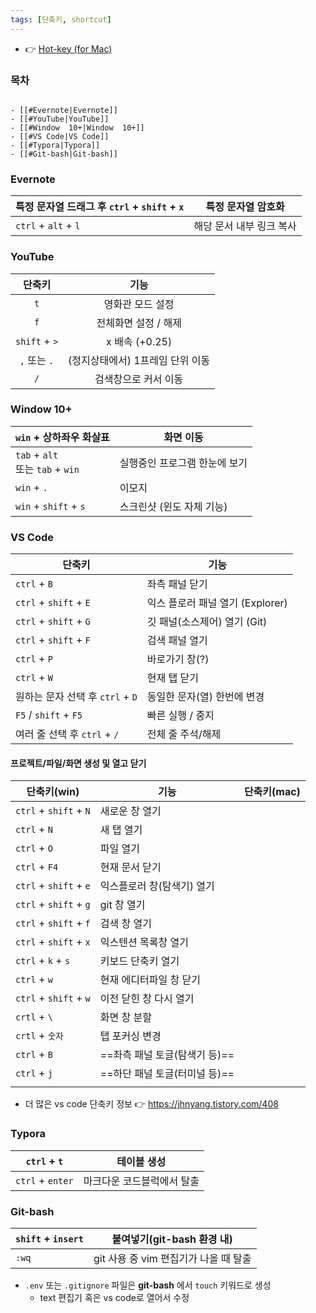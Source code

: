 ```yaml
---
tags: [단축키, shortcut]
---
```


- 👉 [Hot-key (for Mac)](Hot-key%20(for%20Mac).md)

### 목차
```ad-info 

- [[#Evernote|Evernote]]
- [[#YouTube|YouTube]]
- [[#Window  10+|Window  10+]]
- [[#VS Code|VS Code]]
- [[#Typora|Typora]]
- [[#Git-bash|Git-bash]]
```


### Evernote
|특정 문자열 드래그 후  `ctrl` + `shift` + `x`|특정 문자열 암호화|
|---|---|
|`ctrl` + `alt` + `l` | 해당 문서 내부 링크 복사   |


### YouTube
|    단축키     |               기능               |
|:-------------:|:--------------------------------:|
|      `t`      |         영화관 모드 설정         |
|      `f`      |       전체화면 설정 / 해제       |
| `shift` + `>` |          x 배속 (+0.25)          |
| `,` 또는 `.`  | (정지상태에서) 1프레임 단위 이동 |
|      `/`      |       검색창으로 커서 이동       |


### Window  10+ 
| `win` + 상하좌우 화살표        | 화면 이동             |
| -------------------------------- | ----------------------------- |
| `tab` + `alt` <br>또는 `tab` + `win` | 실행중인 프로그램 한눈에 보기 |
| `win` + `.`                      | 이모지                        |
| `win` + `shift` + `s`            | 스크린샷 (윈도 자체 기능)     |


### VS Code
| 단축키                           | 기능                             |
| -------------------------------- | -------------------------------- |
| `ctrl`  + `B`                    | 좌측 패널 닫기                   |
| `ctrl` + `shift` + `E`           | 익스 플로러 패널 열기 (Explorer) |
| `ctrl` + `shift` + `G`           | 깃 패널(소스제어) 열기 (Git)     |
| `ctrl` + `shift` + `F`           | 검색 패널 열기                   |
| `ctrl` + `P`                     | 바로가기 창(?)                   |
| `ctrl` + `W`                     | 현재 탭 닫기                     |
| 원하는 문자 선택 후 `ctrl` + `D` | 동일한 문자(열) 한번에 변경      |
| `F5` / `shift` + `F5`            | 빠른 실행 / 중지                 |
| 여러 줄 선택 후 `ctrl` + `/`     | 전체 줄 주석/해제                |

#### 프로젝트/파일/화면 생성 및 열고 닫기
| 단축키(win)                 | 기능                          | 단축키(mac) |
| ---------------------- | ----------------------------- | ----------- |
| `ctrl` + `shift` + `N` | 새로운 창 열기                |             |
| `ctrl` + `N`           | 새 탭 열기                    |             |
| `ctrl` + `O`           | 파일 열기                     |             |
| `ctrl` + `F4`          | 현재 문서 닫기                |             |
| `ctrl` + `shift` + `e` | 익스플로러 창(탐색기) 열기    |             |
| `ctrl` + `shift` + `g` | git 창 열기                   |             |
| `ctrl` + `shift` + `f` | 검색 창 열기                  |             |
| `ctrl` + `shift` + `x` | 익스텐션 목록창 열기          |             |
| `ctrl` + `k` + `s`     | 키보드 단축키 열기            |             |
| `ctrl` + `w`           | 현재 에디터파일 창 닫기       |             |
| `ctrl` + `shift` + `w` | 이전 닫힌 창 다시 열기        |             |
| `crtl` + `\`           | 화면 창 분할                  |             |
| `crtl` + `숫자`        | 탭 포커싱 변경                |             |
| `ctrl` + `B`           | ==좌측 패널 토글(탐색기 등)== |             |
| `ctrl` + `j`           | ==하단 패널 토글(터미널 등)== |             |
|                        |                               |             |

- 더 많은 vs code 단축키 정보 👉 https://jhnyang.tistory.com/408

### Typora
| `ctrl` + `t`     | 테이블 생성                |
| ------------ | -------------------------- |
| `ctrl` + `enter` | 마크다운 코드블럭에서 탈출 |


### Git-bash
| `shift` + `insert` | 붙여넣기(git-bash 환경 내)            |
| ------------------ | ------------------------------------- |
| `:wq`              | git 사용 중 vim 편집기가 나올 때 탈출 |

- `.env` 또는 `.gitignore` 파일은 **git-bash** 에서 `touch` 키워드로 생성 
	- text 편집기 혹은 vs code로 열어서 수정
